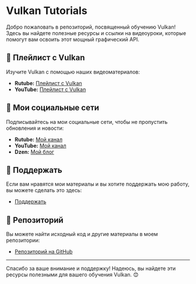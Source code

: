 # Vulkan Tutorials

Добро пожаловать в репозиторий, посвященный обучению Vulkan! Здесь вы найдете полезные ресурсы и ссылки на видеоуроки, которые помогут вам освоить этот мощный графический API.

## 🎥 Плейлист с Vulkan

Изучите Vulkan с помощью наших видеоматериалов:

- **Rutube:** [Плейлист с Vulkan](https://rutube.ru/plst/874384)
- **YouTube:** [Плейлист с Vulkan](https://www.youtube.com/playlist?list=PLA71-qxug_MWBbv2R7CXyzqHkHvUiNCrA)

## 📱 Мои социальные сети

Подписывайтесь на мои социальные сети, чтобы не пропустить обновления и новости:

- **Rutube:** [Мой канал](https://rutube.ru/channel/44511402/)
- **YouTube:** [Мой канал](https://www.youtube.com/@Dull-n2s)
- **Dzen:** [Мой блог](https://dzen.ru/developerblog/)

## 💖 Поддержать

Если вам нравятся мои материалы и вы хотите поддержать мою работу, вы можете сделать это здесь:

- [Поддержать](https://boosty.to/dimasliva/donate)

## 📂 Репозиторий

Вы можете найти исходный код и другие материалы в моем репозитории:

- [Репозиторий на GitHub](https://github.com/dimasliva/Vulkan)

---

Спасибо за ваше внимание и поддержку! Надеюсь, вы найдете эти ресурсы полезными для вашего обучения Vulkan. 😊
